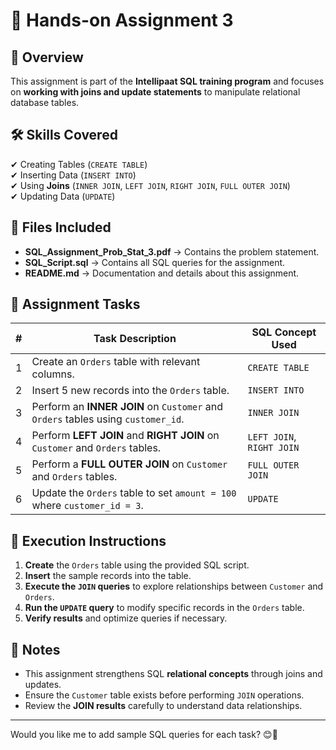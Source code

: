 # 📝 Hands-on Assignment 3  

## 📌 **Overview**  
This assignment is part of the **Intellipaat SQL training program** and focuses on **working with joins and update statements** to manipulate relational database tables.  

## 🛠 **Skills Covered**  
✔ Creating Tables (`CREATE TABLE`)  
✔ Inserting Data (`INSERT INTO`)  
✔ Using **Joins** (`INNER JOIN`, `LEFT JOIN`, `RIGHT JOIN`, `FULL OUTER JOIN`)  
✔ Updating Data (`UPDATE`)  

## 📂 **Files Included**  
- **SQL_Assignment_Prob_Stat_3.pdf** → Contains the problem statement.  
- **SQL_Script.sql** → Contains all SQL queries for the assignment.  
- **README.md** → Documentation and details about this assignment.  

## 📖 **Assignment Tasks**  

| #  | Task Description | SQL Concept Used |
|----|----------------|----------------|
| 1  | Create an `Orders` table with relevant columns. | `CREATE TABLE` |
| 2  | Insert 5 new records into the `Orders` table. | `INSERT INTO` |
| 3  | Perform an **INNER JOIN** on `Customer` and `Orders` tables using `customer_id`. | `INNER JOIN` |
| 4  | Perform **LEFT JOIN** and **RIGHT JOIN** on `Customer` and `Orders` tables. | `LEFT JOIN`, `RIGHT JOIN` |
| 5  | Perform a **FULL OUTER JOIN** on `Customer` and `Orders` tables. | `FULL OUTER JOIN` |
| 6  | Update the `Orders` table to set `amount = 100` where `customer_id = 3`. | `UPDATE` |

## 🚀 **Execution Instructions**  
1. **Create** the `Orders` table using the provided SQL script.  
2. **Insert** the sample records into the table.  
3. **Execute the `JOIN` queries** to explore relationships between `Customer` and `Orders`.  
4. **Run the `UPDATE` query** to modify specific records in the `Orders` table.  
5. **Verify results** and optimize queries if necessary.  

## 📢 **Notes**  
- This assignment strengthens SQL **relational concepts** through joins and updates.  
- Ensure the `Customer` table exists before performing `JOIN` operations.  
- Review the **JOIN results** carefully to understand data relationships.  

---

Would you like me to add sample SQL queries for each task? 😊🚀
